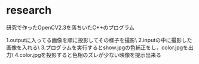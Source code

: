 research
==
研究で作ったOpenCV2.3を落ちいたC++のプログラム

1.outputに入ってる画像を順に投影してその様子を撮影\\
2.inputの中に撮影した画像を入れる\\
3.プログラムを実行するとshow.jpgの色補正をし，color.jpgを出力\\
4.color.jpgを投影すると色相のズレが少ない映像を提示出来る